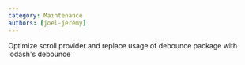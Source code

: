 ```yaml
---
category: Maintenance
authors: [joel-jeremy]
---
```


Optimize scroll provider and replace usage of debounce package with lodash's debounce
